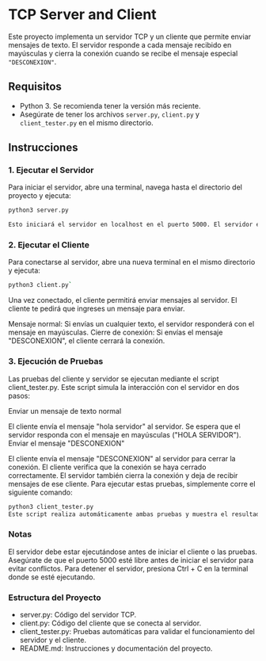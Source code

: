 # TCP Server and Client

Este proyecto implementa un servidor TCP y un cliente que permite enviar mensajes de texto. El servidor responde a cada mensaje recibido en mayúsculas y cierra la conexión cuando se recibe el mensaje especial `"DESCONEXION"`.

## Requisitos

- Python 3. Se recomienda tener la versión más reciente.
- Asegúrate de tener los archivos `server.py`, `client.py` y `client_tester.py` en el mismo directorio.

## Instrucciones

### 1. Ejecutar el Servidor

Para iniciar el servidor, abre una terminal, navega hasta el directorio del proyecto y ejecuta:

```bash
python3 server.py

Esto iniciará el servidor en localhost en el puerto 5000. El servidor estará a la espera de conexiones de clientes.
```

### 2. Ejecutar el Cliente
Para conectarse al servidor, abre una nueva terminal en el mismo directorio y ejecuta:
```bash
python3 client.py`
```
Una vez conectado, el cliente permitirá enviar mensajes al servidor. El cliente te pedirá que ingreses un mensaje para enviar.

Mensaje normal: Si envías un cualquier texto, el servidor responderá con el mensaje en mayúsculas.
Cierre de conexión: Si envías el mensaje "DESCONEXION", el cliente cerrará la conexión.

### 3. Ejecución de Pruebas
Las pruebas del cliente y servidor se ejecutan mediante el script client_tester.py. Este script simula la interacción con el servidor en dos pasos:

Enviar un mensaje de texto normal

El cliente envía el mensaje "hola servidor" al servidor.
Se espera que el servidor responda con el mensaje en mayúsculas ("HOLA SERVIDOR").
Enviar el mensaje "DESCONEXION"

El cliente envía el mensaje "DESCONEXION" al servidor para cerrar la conexión.
El cliente verifica que la conexión se haya cerrado correctamente.
El servidor también cierra la conexión y deja de recibir mensajes de ese cliente.
Para ejecutar estas pruebas, simplemente corre el siguiente comando:

```bash
python3 client_tester.py
Este script realiza automáticamente ambas pruebas y muestra el resultado en la consola, confirmando que el servidor responde correctamente y que la conexión se cierra adecuadamente al enviar el mensaje de desconexión.
```

### Notas
El servidor debe estar ejecutándose antes de iniciar el cliente o las pruebas.
Asegúrate de que el puerto 5000 esté libre antes de iniciar el servidor para evitar conflictos.
Para detener el servidor, presiona Ctrl + C en la terminal donde se esté ejecutando.

### Estructura del Proyecto
- server.py: Código del servidor TCP.
- client.py: Código del cliente que se conecta al servidor.
- client_tester.py: Pruebas automáticas para validar el funcionamiento del servidor y el cliente.
- README.md: Instrucciones y documentación del proyecto.
 
